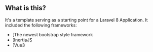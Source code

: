 ## What is this?
It's a template serving as a starting point for a Laravel 8 Application. It included the following frameworks:

- [The newest bootstrap style framework
- [InertiaJS
- [Vue3
